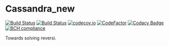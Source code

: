 # Cassandra_new
[![Build Status](https://img.shields.io/badge/c%2B%2B-17-green.svg)](https://img.shields.io/badge/c%2B%2B-17-green.svg)
[![Build Status](https://travis-ci.org/PanicSheep/Cassandra_new.svg?branch=master)](https://travis-ci.org/PanicSheep/Cassandra_new)
[![codecov.io](https://codecov.io/gh/PanicSheep/Cassandra_new/coverage.svg?branch=master)](https://codecov.io/gh/PanicSheep/Cassandra_new/branch/master/)
[![CodeFactor](https://www.codefactor.io/repository/github/panicsheep/cassandra_new/badge)](https://www.codefactor.io/repository/github/panicsheep/cassandra_new)
[![Codacy Badge](https://api.codacy.com/project/badge/Grade/372e90287a5f43c8bb58e954e679d6a1)](https://app.codacy.com/app/PanicSheep/Cassandra_new?utm_source=github.com&utm_medium=referral&utm_content=PanicSheep/Cassandra_new&utm_campaign=Badge_Grade_Dashboard)
[![BCH compliance](https://bettercodehub.com/edge/badge/PanicSheep/Cassandra_new?branch=master)](https://bettercodehub.com/)

Towards solving reversi.
